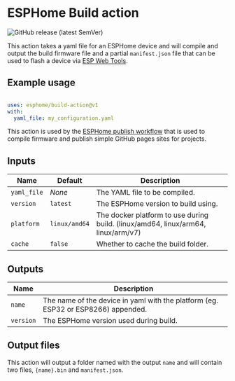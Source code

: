 # ESPHome Build action

![GitHub release (latest SemVer)](https://img.shields.io/github/v/release/esphome/build-action)


This action takes a yaml file for an ESPHome device and will compile and output
the build firmware file and a partial `manifest.json` file that can be used to flash 
a device via [ESP Web Tools](https://esphome.github.io/esp-web-tools).

## Example usage

```yaml

uses: esphome/build-action@v1
with:
  yaml_file: my_configuration.yaml

```

This action is used by the [ESPHome publish workflow](https://github.com/esphome/workflows/blob/main/.github/workflows/publish.yml) that is used to compile firmware and publish simple GitHub pages sites for projects.

## Inputs

Name        | Default       | Description  
------------|---------------|------------
`yaml_file` | _None_        | The YAML file to be compiled.
`version`   | `latest`      | The ESPHome version to build using.
`platform`  | `linux/amd64` | The docker platform to use during build. (linux/amd64, linux/arm64, linux/arm/v7)
`cache`     | `false`       | Whether to cache the build folder.

## Outputs

Name      | Description  
----------|------------
`name`    | The name of the device in yaml with the platform (eg. ESP32 or ESP8266) appended.
`version` | The ESPHome version used during build.

## Output files

This action will output a folder named with the output `name` and will contain two files, `{name}.bin` and `manifest.json`.
